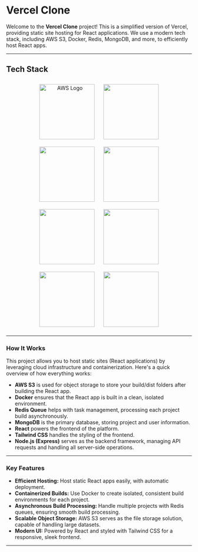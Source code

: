 
# Vercel Clone

Welcome to the **Vercel Clone** project! This is a simplified version of Vercel, providing static site hosting for React applications. We use a modern tech stack, including AWS S3, Docker, Redis, MongoDB, and more, to efficiently host React apps.

---

## Tech Stack

<div style="text-align: center;">
  <img src="https://upload.wikimedia.org/wikipedia/commons/9/93/Amazon_Web_Services_Logo.svg" alt="AWS Logo" width="150" style="margin: 10px; display: inline-block;" />
  <img src="https://cdn.worldvectorlogo.com/logos/docker-4.svg" width="150" style="margin: 10px; display: inline-block;" />
  <img src="https://cdn.worldvectorlogo.com/logos/nodejs-1.svg" width="150" style="margin: 10px; display: inline-block;" />
  <img src="https://cdn.worldvectorlogo.com/logos/mongodb-icon-1.svg" width="150" style="margin: 10px; display: inline-block;" />
  <img src="https://cdn.worldvectorlogo.com/logos/redis.svg" width="150" style="margin: 10px; display: inline-block;" />
  <img src="https://cdn.worldvectorlogo.com/logos/react-2.svg" width="150" style="margin: 10px; display: inline-block;" />
  <img src="https://cdn.worldvectorlogo.com/logos/tailwindcss.svg" width="150" style="margin: 10px; display: inline-block;" />
 <img src="https://github.com/pmndrs/zustand/blob/HEAD/docs/bear.jpg" width="150" style="margin: 10px; display: inline-block;" />

</div>

---

### How It Works
This project allows you to host static sites (React applications) by leveraging cloud infrastructure and containerization. Here's a quick overview of how everything works:

- **AWS S3** is used for object storage to store your build/dist folders after building the React app.
- **Docker** ensures that the React app is built in a clean, isolated environment.
- **Redis Queue** helps with task management, processing each project build asynchronously.
- **MongoDB** is the primary database, storing project and user information.
- **React** powers the frontend of the platform.
- **Tailwind CSS** handles the styling of the frontend.
- **Node.js (Express)** serves as the backend framework, managing API requests and handling all server-side operations.
---

### Key Features
- **Efficient Hosting:** Host static React apps easily, with automatic deployment.
- **Containerized Builds:** Use Docker to create isolated, consistent build environments for each project.
- **Asynchronous Build Processing:** Handle multiple projects with Redis queues, ensuring smooth build processing.
- **Scalable Object Storage:** AWS S3 serves as the file storage solution, capable of handling large datasets.
- **Modern UI:** Powered by React and styled with Tailwind CSS for a responsive, sleek frontend.

---


